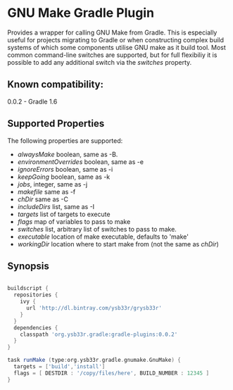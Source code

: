 

GNU Make Gradle Plugin
======================

Provides a wrapper for calling GNU Make from Gradle. This is especially useful
for projects migrating to Gradle or when constructing complex build systems of which
some components utilise GNU make as it build tool. Most common command-line switches
are supported, but for full flexibiliy it is possible to add any additional switch via 
the *switches* property.

Known compatibility:
-------------------

0.0.2 - Gradle 1.6


Supported Properties
--------------------
The following properties are supported:

   + *alwaysMake* boolean, same as -B.
   + *environmentOverrides* boolean, same as -e
   + *ignoreErrors* boolean, same as -i
   + *keepGoing* boolean, same as -k
   + *jobs*, integer, same as -j
   + *makefile* same as -f
   + *chDir* same as -C
   + *includeDirs* list, same as -I
   + *targets* list of targets to execute 
   + *flags* map of variables to pass to make
   + *switches* list, arbitrary list of switches to pass to make. 
   + *executable* location of make executable, defaults to 'make'       
   + *workingDir* location where to start make from (not the same as *chDir*)

Synopsis
--------
```groovy

buildscript { 
  repositories {
    ivy {
      url 'http://dl.bintray.com/ysb33r/grysb33r'
    }
  }
  dependencies {
    classpath 'org.ysb33r.gradle:gradle-plugins:0.0.2'
  }
}

task runMake (type:org.ysb33r.gradle.gnumake.GnuMake) {
  targets = ['build','install']
  flags = [ DESTDIR : '/copy/files/here', BUILD_NUMBER : 12345 ]
}
```
